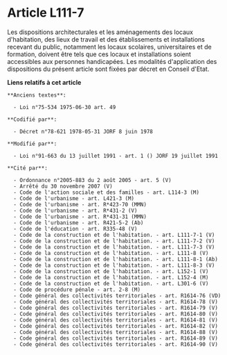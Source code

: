 # Article L111-7

Les dispositions architecturales et les aménagements des locaux d'habitation, des lieux de travail et des établissements et
installations recevant du public, notamment les locaux scolaires, universitaires et de formation, doivent être tels que ces
locaux et installations soient accessibles aux personnes handicapées. Les modalités d'application des dispositions du présent
article sont fixées par décret en Conseil d'Etat.

**Liens relatifs à cet article**

	**Anciens textes**:

	  - Loi n°75-534 1975-06-30 art. 49

	**Codifié par**:

	  - Décret n°78-621 1978-05-31 JORF 8 juin 1978

	**Modifié par**:

	  - Loi n°91-663 du 13 juillet 1991 - art. 1 () JORF 19 juillet 1991

	**Cité par**:

	  - Ordonnance n°2005-883 du 2 août 2005 - art. 5 (V)
	  - Arrêté du 30 novembre 2007 (V)
	  - Code de l'action sociale et des familles - art. L114-3 (M)
	  - Code de l'urbanisme - art. L421-3 (M)
	  - Code de l'urbanisme - art. R*423-70 (MMN)
	  - Code de l'urbanisme - art. R*431-2 (V)
	  - Code de l'urbanisme - art. R*431-31 (MMN)
	  - Code de l'urbanisme - art. R421-5-2 (Ab)
	  - Code de l'éducation - art. R335-48 (V)
	  - Code de la construction et de l'habitation. - art. L111-7-1 (V)
	  - Code de la construction et de l'habitation. - art. L111-7-2 (V)
	  - Code de la construction et de l'habitation. - art. L111-7-3 (V)
	  - Code de la construction et de l'habitation. - art. L111-8 (V)
	  - Code de la construction et de l'habitation. - art. L111-8-1 (Ab)
	  - Code de la construction et de l'habitation. - art. L111-8-3 (V)
	  - Code de la construction et de l'habitation. - art. L152-1 (V)
	  - Code de la construction et de l'habitation. - art. L152-4 (M)
	  - Code de la construction et de l'habitation. - art. L301-6 (V)
	  - Code de procédure pénale - art. 2-8 (M)
	  - Code général des collectivités territoriales - art. R1614-76 (VD)
	  - Code général des collectivités territoriales - art. R1614-78 (V)
	  - Code général des collectivités territoriales - art. R1614-79 (V)
	  - Code général des collectivités territoriales - art. R1614-80 (V)
	  - Code général des collectivités territoriales - art. R1614-81 (V)
	  - Code général des collectivités territoriales - art. R1614-82 (V)
	  - Code général des collectivités territoriales - art. R1614-88 (V)
	  - Code général des collectivités territoriales - art. R1614-89 (V)
	  - Code général des collectivités territoriales - art. R1614-90 (V)
